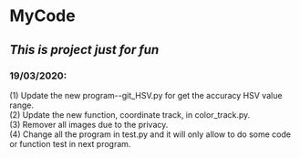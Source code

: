 # MyCode
## *This is project just for fun*

### **19/03/2020:**  
(1) Update the new program--git_HSV.py for get the accuracy HSV value range.  
(2) Update the new function, coordinate track, in color_track.py.  
(3) Remover all images due to the privacy.  
(4) Change all the program in test.py and it will only allow to do some code or function test in next program.  

